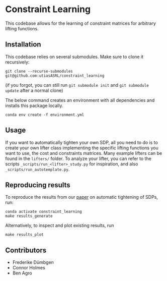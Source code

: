 # Constraint Learning

This codebase allows for the learning of constraint matrices for arbitrary lifting functions.

## Installation

This codebase relies on several submodules. Make sure to clone it recursively:
```
git clone --recurse-submodules git@github.com:utiasASRL/constraint_learning
```
(if you forgot, you can still run `git submodule init` and `git submodule update` after a normal clone)

The below command creates an environment with all dependencies and installs this package locally.
```
conda env create -f environment.yml
```

## Usage

If you want to automatically tighten your own SDP, all you need to do is to create your own lifter class implementing the specific lifting functions you want to use, the cost and constraints matrices. Many example lifters can be found in the `lifters/` folder. To analyze your lifter, you can refer to the scripts `_scripts/run_<lifter>_study.py` for inspiration, and also `_scripts/run_autotemplate.py`.

## Reproducing results

To reproduce the results from our [paper](https://arxiv.org/abs/2308.05783) on automatic tightening of SDPs, run:
```
conda activate constraint_learning 
make results_generate
```

Alternatively, to inspect and plot existing results, run
```
make results_plot
```

## Contributors

- Frederike Dümbgen
- Connor Holmes
- Ben Agro
